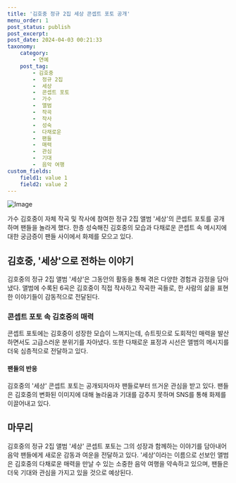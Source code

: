 ```yaml
---
title: '김호중 정규 2집 세상 콘셉트 포토 공개'
menu_order: 1
post_status: publish
post_excerpt: 
post_date: 2024-04-03 00:21:33
taxonomy:
    category:
        - 연예
    post_tag:
        - 김호중
        -  정규 2집
        -  세상
        -  콘셉트 포토
        -  가수
        -  앨범
        -  작곡
        -  작사
        -  성숙
        -  다채로운
        -  팬들
        -  매력
        -  관심
        -  기대
        -  음악 여행
custom_fields:
    field1: value 1
    field2: value 2
---
```


![Image](https://mimgnews.pstatic.net/image/421/2024/04/02/0007452038_001_20240402093110849.jpg?type=w540)

가수 김호중이 자체 작곡 및 작사에 참여한 정규 2집 앨범 '세상'의 콘셉트 포토를 공개하며 팬들을 놀라게 했다. 한층 성숙해진 김호중의 모습과 다채로운 콘셉트 속 메시지에 대한 궁금증이 팬들 사이에서 화제를 모으고 있다.
## 김호중, '세상'으로 전하는 이야기
김호중의 정규 2집 앨범 '세상'은 그동안의 활동을 통해 겪은 다양한 경험과 감정을 담아냈다. 앨범에 수록된 6곡은 김호중이 직접 작사하고 작곡한 곡들로, 한 사람의 삶을 표현한 이야기들이 감동적으로 전달된다. 
### 콘셉트 포토 속 김호중의 매력
콘셉트 포토에는 김호중이 성장한 모습이 느껴지는데, 슈트핏으로 도회적인 매력을 발산하면서도 고급스러운 분위기를 자아냈다. 또한 다채로운 표정과 시선은 앨범의 메시지를 더욱 심층적으로 전달하고 있다.
#### 팬들의 반응
김호중의 '세상' 콘셉트 포토는 공개되자마자 팬들로부터 뜨거운 관심을 받고 있다. 팬들은 김호중의 변화된 이미지에 대해 놀라움과 기대를 감추지 못하며 SNS를 통해 화제를 이끌어내고 있다.
## 마무리
김호중의 정규 2집 앨범 '세상' 콘셉트 포토는 그의 성장과 함께하는 이야기를 담아내어 음악 팬들에게 새로운 감동과 여운을 전달하고 있다. '세상'이라는 이름으로 선보인 앨범은 김호중의 다채로운 매력을 만날 수 있는 소중한 음악 여행을 약속하고 있으며, 팬들은 더욱 기대와 관심을 가지고 있을 것으로 예상된다.
